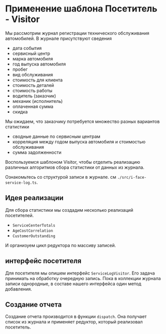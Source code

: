 # Применение шаблона Посетитель - Visitor

Мы рассмотрим журнал регистрации технического обслуживания автомобилей. В журнале присутствуют сведения

* дата события
* сервисный центр
* марка автомобиля
* год выпуска автомобиля
* пробег
* вид обслуживания
* стоимость для клиента
* стоимость деталей
* стоимость работы
* водитель (заказчик)
* механик (исполнитель)
* оплаченная сумма
* скидка

Мы ожидаем, что заказчику потребуется множество разных вариантов статистики

* сводные данные по сервисным центрам
* корреляция между годом выпуска автомобиля и стоимостью обслуживания
* сумма задолженности

Воспользуемся шаблоном Visitor, чтобы отделить реализацию различных алгоритмов сбора статистики от данных из журнала.

Ознакомьтесь со структурой записи в журнале. см `./src/i-face-service-log.ts`.

## Идея реализации

Для сбора статистики мы создадим несколько реализаций посетителей.

* `ServiceCenterTotals`
* `AgeCostCorrelation`
* `CustomerOutstanding`

И организуем цикл редуктора по массиву записей.

## интерфейс посетителя

Для посетителя мы опишем интерфейс `ServiceLogVisitor`. Его задача принимать на обработку очередную запись.
Пока в коллекции журнала записи однородные, в составе нашего интерфейса один метод добавления.

## Создание отчета

Создание отчета производится в функции `dispatch`. Она получает список из журнала и применяет редуктор, который реализовал посетитель.
